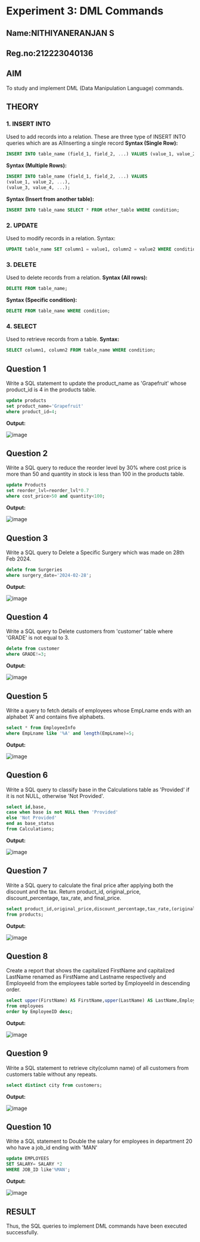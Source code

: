 # Experiment 3: DML Commands
## Name:NITHIYANERANJAN S
## Reg.no:212223040136
## AIM
To study and implement DML (Data Manipulation Language) commands.

## THEORY

### 1. INSERT INTO
Used to add records into a relation.
These are three type of INSERT INTO queries which are as
A)Inserting a single record
**Syntax (Single Row):**
```sql
INSERT INTO table_name (field_1, field_2, ...) VALUES (value_1, value_2, ...);
```
**Syntax (Multiple Rows):**
```sql
INSERT INTO table_name (field_1, field_2, ...) VALUES
(value_1, value_2, ...),
(value_3, value_4, ...);
```
**Syntax (Insert from another table):**
```sql
INSERT INTO table_name SELECT * FROM other_table WHERE condition;
```
### 2. UPDATE
Used to modify records in a relation.
Syntax:
```sql
UPDATE table_name SET column1 = value1, column2 = value2 WHERE condition;
```
### 3. DELETE
Used to delete records from a relation.
**Syntax (All rows):**
```sql
DELETE FROM table_name;
```
**Syntax (Specific condition):**
```sql
DELETE FROM table_name WHERE condition;
```
### 4. SELECT
Used to retrieve records from a table.
**Syntax:**
```sql
SELECT column1, column2 FROM table_name WHERE condition;
```
**Question 1**
--
Write a SQL statement to update the product_name as 'Grapefruit' whose product_id is 4 in the products table.
```sql
update products
set product_name='Grapefruit'
where product_id=4;
```
**Output:**

![image](https://github.com/user-attachments/assets/7ab52d73-90fd-4248-811c-0a73081d6409)


**Question 2**
---
Write a SQL query to reduce the reorder level by 30% where cost price is more than 50 and quantity in stock is less than 100 in the products table.

```sql
update Products
set reorder_lvl=reorder_lvl*0.7
where cost_price>50 and quantity<100;
```

**Output:**

![image](https://github.com/user-attachments/assets/d3655583-9bf8-4b01-81c6-4d7f09a8ab1f)

**Question 3**
---
Write a SQL query to Delete a Specific Surgery which was made on 28th Feb 2024.

```sql
delete from Surgeries 
where surgery_date='2024-02-28';
```

**Output:**

![image](https://github.com/user-attachments/assets/7d3c2e09-199b-4a52-a773-b7ff278d4d62)


**Question 4**
---
Write a SQL query to Delete customers from 'customer' table where 'GRADE' is not equal to 3.

```sql
delete from customer
where GRADE!=3;
```

**Output:**

![image](https://github.com/user-attachments/assets/a16166ae-e70d-4dbb-b54b-1fb4c6fc7f46)


**Question 5**
---
 Write a query to fetch details of employees whose EmpLname ends with an alphabet ‘A’ and contains five alphabets.

```sql
select * from EmployeeInfo 
where EmpLname like '%A' and length(EmpLname)=5;
```

**Output:**

![image](https://github.com/user-attachments/assets/c89f1590-cf96-44d1-98ae-f1311b872bc0)

**Question 6**
---
Write a SQL query to classify base in the Calculations table as 'Provided' if it is not NULL, otherwise 'Not Provided'.

```sql
select id,base,
case when base is not NULL then 'Provided'
else 'Not Provided'
end as base_status
from Calculations;
```

**Output:**

![image](https://github.com/user-attachments/assets/4f58787b-ed34-4a47-891d-9a6d9b76e608)


**Question 7**
---
Write a SQL query to calculate the final price after applying both the discount and the tax. Return product_id, original_price, discount_percentage, tax_rate, and final_price.

```sql
select product_id,original_price,discount_percentage,tax_rate,(original_price*(1-discount_percentage))*(1+tax_rate) as final_price
from products;
```

**Output:**

![image](https://github.com/user-attachments/assets/7f750be9-fc15-4fb8-9f3c-469e66e4685d)

**Question 8**
---
Create a report that shows the capitalized FirstName and capitalized LastName renamed as FirstName and Lastname respectively and EmployeeId from the employees table sorted by EmployeeId in descending order.
```sql
select upper(FirstName) AS FirstName,upper(LastName) AS LastName,EmployeeId
from employees
order by EmployeeID desc;
```

**Output:**

![image](https://github.com/user-attachments/assets/9c849936-cec8-42bc-8232-cbfa3000a412)

**Question 9**
---
Write a SQL statement to retrieve city(column name) of all customers from customers table without any repeats.
```sql
select distinct city from customers;
```

**Output:**

![image](https://github.com/user-attachments/assets/8ee1e2c0-f61f-4004-b296-10d05a65beb2)

**Question 10**
---
Write a SQL statement to Double the salary for employees in department 20 who have a job_id ending with 'MAN'
```sql
update EMPLOYEES
SET SALARY= SALARY *2
WHERE JOB_ID like'%MAN';
```

**Output:**

![image](https://github.com/user-attachments/assets/b64a955b-c8db-4950-b89a-46c6b0936cb4)

## RESULT
Thus, the SQL queries to implement DML commands have been executed successfully.
